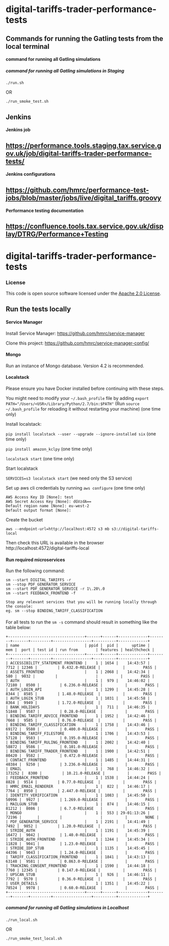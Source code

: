# digital-tariffs-trader-performance-tests

## Commands for running the Gatling tests from the local terminal

#### command for running all Gatling simulations 
##### command for running all Gatling simulations in Staging
```shell
./run.sh
```
OR
```shell
./run_smoke_test.sh 
```

## Jenkins

#### Jenkins job
https://performance.tools.staging.tax.service.gov.uk/job/digital-tariffs-trader-performance-tests/
---

#### Jenkins configurations
https://github.com/hmrc/performance-test-jobs/blob/master/jobs/live/digital_tariffs.groovy
---

#### Performance testing documentation 
https://confluence.tools.tax.service.gov.uk/display/DTRG/Performance+Testing
---

# digital-tariffs-trader-performance-tests

### License
This code is open source software licensed under the [Apache 2.0 License]("http://www.apache.org/licenses/LICENSE-2.0.html").

## Run the tests locally

#### Service Manager
Install Service Manager:
https://github.com/hmrc/service-manager

Clone this project:
https://github.com/hmrc/service-manager-config/

#### Mongo
Run an instance of Mongo database. Version 4.2 is recommended.

#### Localstack
Please ensure you have Docker installed before continuing with these steps.

You might need to modify your `~/.bash_profile` file by adding `export PATH="/Users/<USR>/Library/Python/2.7/bin:$PATH"`
(Run `source ~/.bash_profile` for reloading it without restarting your machine) (one time only)

Install localstack:

`pip install localstack --user --upgrade --ignore-installed six` (one time only)

`pip install amazon_kclpy` (one time only)

`localstack start` (one time only)

Start localstack

`SERVICES=s3 localstack start` (we need only the S3 service)

Set up aws cli credentials by running `aws configure` (one time only)
```
AWS Access Key ID [None]: test
AWS Secret Access Key [None]: dGVzdA==
Default region name [None]: eu-west-2
Default output format [None]:
```

Create the bucket

`aws --endpoint-url=http://localhost:4572 s3 mb s3://digital-tariffs-local`

Then check this URL is available in the browser http://localhost:4572/digital-tariffs-local

#### Run required microservices
Run the following command:
```
sm --start DIGITAL_TARIFFS -r
sm --stop PDF_GENERATOR_SERVICE
sm --start PDF_GENERATOR_SERVICE -r 1\.20\.0
sm --start FEEDBACK_FRONTEND -f

Stop any relevant services that you will be running locally through the console:
eg. sm --stop BINDING_TARIFF_CLASSIFICATION
```

####

For all tests to run the `sm -s` command should result in something like the table below:

```
+----------------------------------+------+------+-------------+--------+-------+---------+-----------------+----------+-------------+
| name                             | ppid |  pid |      uptime |    mem |  port | test id | run from        | features | healthcheck |
+----------------------------------+------+------+-------------+--------+-------+---------+-----------------+----------+-------------+
| ACCESSIBILITY_STATEMENT_FRONTEND |    1 | 1654 |    14:43:57 |   7712 | 12346 |         | 0.432.0-RELEASE |          |        PASS |
| ASSETS_FRONTEND                  |    1 | 2068 |    14:42:34 |    580 |  9032 |         |                 |          |        PASS |
| AUTH                             |    1 |  979 |    14:46:02 |  72180 |  8500 |         | 6.236.0-RELEASE |          |        PASS |
| AUTH_LOGIN_API                   |    1 | 1299 |    14:45:28 |   8344 |  8585 |         | 1.48.0-RELEASE  |          |        PASS |
| AUTH_LOGIN_STUB                  |    1 | 1031 |    14:45:58 |   8364 |  9949 |         | 1.72.0-RELEASE  |          |        PASS |
| BANK_HOLIDAYS                    |    1 |  711 |    14:46:35 |  51848 |  9587 |         | 0.28.0-RELEASE  |          |        PASS |
| BINDING_TARIFF_ADVICE_FRONTEND   |    1 | 1952 |    14:42:46 |   7668 |  9585 |         | 0.76.0-RELEASE  |          |        PASS |
| BINDING_TARIFF_CLASSIFICATION    |    1 | 1758 |    14:43:46 |  69172 |  9580 |         | 0.400.0-RELEASE |          |        PASS |
| BINDING_TARIFF_FILESTORE         |    1 | 1706 |    14:43:53 |  57128 |  9583 |         | 0.195.0-RELEASE |          |        PASS |
| BINDING_TARIFF_RULING_FRONTEND   |    1 | 2002 |    14:42:40 |  58872 |  9586 |         | 0.101.0-RELEASE |          |        PASS |
| BINDING_TARIFF_TRADER_FRONTEND   |    1 | 1900 |    14:42:51 |  80420 |  9582 |         | 0.472.0-RELEASE |          |        PASS |
| CONTACT_FRONTEND                 |    1 | 1485 |    14:44:31 |  40384 |  9250 |         | 3.236.0-RELEASE |          |        PASS |
| EMAIL                            |    1 |  768 |    14:46:32 | 173252 |  8300 |         | 10.21.0-RELEASE |          |        PASS |
| FEEDBACK_FRONTEND                |    1 | 1538 |    14:44:24 |   8828 |  9514 |         | 0.77.0-RELEASE  |          |        PASS |
| HMRC_EMAIL_RENDERER              |    1 |  822 |    14:46:17 |   7764 |  8950 |         | 2.447.0-RELEASE |          |        PASS |
| IDENTITY_VERIFICATION            |    1 | 1083 |    14:45:50 |  50996 |  9927 |         | 1.269.0-RELEASE |          |        PASS |
| MAILGUN_STUB                     |    1 |  874 |    14:46:15 |  81212 |  8086 |         | 6.7.0-RELEASE   |          |        PASS |
| MONGO                            |    1 |  553 | 29-01:13:26 |  72196 |       |         |                 |          |        NONE |
| PDF_GENERATOR_SERVICE            |    1 | 2191 |    14:41:49 |   7492 |  9852 |         | 1.20.0-RELEASE  |          |        PASS |
| STRIDE_AUTH                      |    1 | 1191 |    14:45:39 |  16472 |  9042 |         | 1.40.0-RELEASE  |          |        PASS |
| STRIDE_AUTH_FRONTEND             |    1 | 1244 |    14:45:34 |  11828 |  9041 |         | 1.23.0-RELEASE  |          |        PASS |
| STRIDE_IDP_STUB                  |    1 | 1135 |    14:45:45 |  44396 |  9043 |         | 1.24.0-RELEASE  |          |        PASS |
| TARIFF_CLASSIFICATION_FRONTEND   |    1 | 1841 |    14:43:13 |  63148 |  9581 |         | 0.863.0-RELEASE |          |        PASS |
| TRACKING_CONSENT_FRONTEND        |    1 | 1590 |    14:44:18 |   7760 | 12345 |         | 0.147.0-RELEASE |          |        PASS |
| UPSCAN_STUB                      |    1 |  926 |    14:46:11 |   7792 |  9570 |         | 0.36.0-RELEASE  |          |        PASS |
| USER_DETAILS                     |    1 | 1351 |    14:45:22 |  78524 |  9978 |         | 0.60.0-RELEASE  |          |        PASS |
+----------------------------------+------+------+-------------+--------+-------+---------+-----------------+----------+-------------+
```
##### command for running all Gatling simulations in Localhost
```shell
./run_local.sh
```
OR
```shell
./run_smoke_test_local.sh
```
